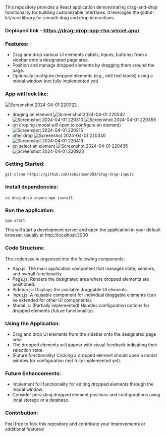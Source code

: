 This repository provides a React application demonstrating drag-and-drop functionality for building customizable interfaces. It leverages the @dnd-kit/core library for smooth drag and drop interactions.

### Deployed link - https://drag-drop-app-rho.vercel.app/

### Features:

- Drag and drop various UI elements (labels, inputs, buttons) from a sidebar onto a designated page area.
- Position and manage dropped elements by dragging them around the page.
- Optionally configure dropped elements (e.g., edit text labels) using a modal window (not fully implemented yet).

### App will look like:
![Screenshot 2024-04-01 220022](https://github.com/ashishsen003/drag-drop-inputs/assets/112822104/29e7e9a1-0422-4250-a678-02a9110de462)
- draging an element
![Screenshot 2024-04-01 220042](https://github.com/ashishsen003/drag-drop-inputs/assets/112822104/247ab37a-0891-4e0c-8f8b-22f5120ffdcd)
![Screenshot 2024-04-01 220310](https://github.com/ashishsen003/drag-drop-inputs/assets/112822104/3715e3aa-b1e2-47e5-b50a-ff6d74c8d348)
![Screenshot 2024-04-01 220358](https://github.com/ashishsen003/drag-drop-inputs/assets/112822104/56b9773b-4a14-4748-9e0c-36784a07b1f9)
- on droping (modal will open to configure an element)
![Screenshot 2024-04-01 220215](https://github.com/ashishsen003/drag-drop-inputs/assets/112822104/95797288-c77c-4a82-8f9f-54c90e6e6b74)
- after drop
![Screenshot 2024-04-01 220340](https://github.com/ashishsen003/drag-drop-inputs/assets/112822104/4ff04804-e8ae-4c40-8792-5e67304a72a5)
![Screenshot 2024-04-01 220419](https://github.com/ashishsen003/drag-drop-inputs/assets/112822104/120dc94c-2919-4e11-ad37-9cda8f9e3db3)
- on select an element
![Screenshot 2024-04-01 220435](https://github.com/ashishsen003/drag-drop-inputs/assets/112822104/d453753b-0005-47ec-88d4-5feb2fc916b6)
![Screenshot 2024-04-01 220923](https://github.com/ashishsen003/drag-drop-inputs/assets/112822104/738438cf-33a5-453d-84af-4a8b79a55659)






### Getting Started:
```git clone https://github.com/ashishsen003/drag-drop-inputs```

### Install dependencies:
```cd drag-drop-inputs```
```npm install```

### Run the application:
```npm start```

This will start a development server and open the application in your default browser, usually at http://localhost:3000

### Code Structure:
The codebase is organized into the following components:

- App.js: The main application component that manages state, sensors, and overall functionality.
- Page.js: Renders the designated area where dropped elements are positioned.
- Sidebar.js: Displays the available draggable UI elements.
- Input.js: A reusable component for individual draggable elements (can be extended for other UI components).
- Modal.js: (Partially implemented) Handles configuration options for dropped elements (future functionality).

### Using the Application:
- Drag and drop UI elements from the sidebar onto the designated page area.
- The dropped elements will appear with visual feedback indicating their selection state.
- (Future functionality) Clicking a dropped element should open a modal window for configuration (not fully implemented yet).

### Future Enhancements:
- Implement full functionality for editing dropped elements through the modal window.
- Consider persisting dropped element positions and configurations using local storage or a database.

### Contribution:
Feel free to fork this repository and contribute your improvements or additional features!



